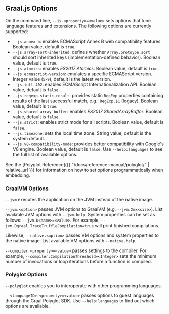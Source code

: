 
## Graal.js Options

On the command line, `--js.<property>=<value>` sets options that tune language features and extensions.
The following options are currently supported:
   * `--js.annex-b`: enables ECMAScript Annex B web compatibility features. Boolean value, default is `true`.
   * `--js.array-sort-inherited`: defines whether `Array.protoype.sort` should sort inherited keys (implementation-defined behavior). Boolean value, default is `true`.
   * `--js.atomics`: enables *ES2017 Atomics*. Boolean value, default is `true`.
   * `--js.ecmascript-version`: emulates a specific ECMAScript version. Integer value (`5`-`9`), default is the latest version.
   * `--js.intl-402`: enables ECMAScript Internationalization API. Boolean value, default is `false`.
   * `--js.regexp-static-result`: provides static `RegExp` properties containing results of the last successful match, e.g.: `RegExp.$1` (legacy). Boolean value, default is `true`.
   * `--js.shared-array-buffer`: enables *ES2017 SharedArrayBuffer*. Boolean value, default is `false`.
   * `--js.strict`: enables strict mode for all scripts. Boolean value, default is `false`.
   * `--js.timezone`: sets the local time zone. String value, default is the system default.
   * `--js.v8-compatibility-mode`: provides better compatibility with Google's V8 engine. Boolean value, default is `false`.
Use `--help:languages` to see the full list of available options.

See the [Polyglot Reference]({{ "/docs/reference-manual/polyglot/" | relative_url }}) for information on how to set options programmatically when embedding.

### GraalVM Options

`--jvm` executes the application on the JVM instead of the native image.

`--jvm.<option>` passes JVM options to GraalVM (e.g. `--jvm.Xmx<size>`).
List available JVM options with `--jvm.help`.
System properties can be set as follows: `--jvm.D<name>=<value>`.
For example, `--jvm.Dgraal.TraceTruffleCompilation=true` will print finished compilations.

Likewise, `--native.<option>` passes VM options and system properties to the native image.
List available VM options with `--native.help`.

`--compiler.<property>=<value>` passes settings to the compiler.
For example, `--compiler.CompilationThreshold=<Integer>` sets the minimum number of invocations or loop iterations before a function is compiled.

### Polyglot Options

`--polyglot` enables you to interoperate with other programming languages.

`--<languageID>.<property>=<value>` passes options to guest languages through the Graal Polyglot SDK.
Use `--help:languages` to find out which options are available.
